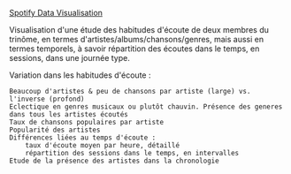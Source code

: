 [Spotify Data Visualisation](https://reathe.github.io/spotify-dataviz/)

Visualisation d'une étude des habitudes d'écoute de deux membres du trinôme, en termes d'artistes/albums/chansons/genres, mais aussi en termes temporels, à savoir répartition des écoutes dans le temps, en sessions, dans une journée type.

Variation dans les habitudes d'écoute :

    Beaucoup d'artistes & peu de chansons par artiste (large) vs. l'inverse (profond)
    Eclectique en genres musicaux ou plutôt chauvin. Présence des generes dans tous les artistes écoutés
    Taux de chansons populaires par artiste
    Popularité des artistes
    Différences liées au temps d'écoute :
        taux d'écoute moyen par heure, détaillé
        répartition des sessions dans le temps, en intervalles
    Etude de la présence des artistes dans la chronologie

